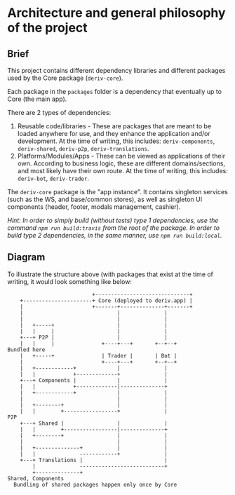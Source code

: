 # Architecture and general philosophy of the project

## Brief
This project contains different dependency libraries and different packages used by the Core package (`deriv-core`).

Each package in the `packages` folder is a dependency that eventually up to Core (the main app).

There are 2 types of dependencies:

1. Reusable code/libraries - These are packages that are meant to be loaded anywhere for use, and they enhance the application and/or development. At the time of writing, this includes: `deriv-components`, `deriv-shared`, `deriv-p2p`, `deriv-translations`.
2. Platforms/Modules/Apps - These can be viewed as applications of their own. According to business logic, these are different domains/sections, and most likely have their own route. At the time of writing, this includes: `deriv-bot`, `deriv-trader`.

The `deriv-core` package is the "app instance". It contains singleton services (such as the WS, and base/common stores), as well as singleton UI components (header, footer, modals management, cashier).

_Hint: In order to simply build (without tests) type 1 dependencies, use the command `npm run build:travis` from the root of the package. In order to build type 2 dependencies, in the same manner, use `npm run build:local`._ 

## Diagram
To illustrate the structure above (with packages that exist at the time of writing, it would look something like below:
                                                                                  
                               +------------------------------+                                                                                                                                          
        +----------------------+ Core (deployed to deriv.app) |                                                                                                                                          
        |                      +-------+--------------+-------+                                                                                                                                          
        |                              |              |                                                                                                                                                  
        |                              |              |                                                                                                                                                  
        |   +-----+                    |              |                                                                                                                                                  
        |   |     |                    |              |                                                                                                                                                  
        +---+ P2P |                    |              |                                                                                                                                                  
        |   |     |               +----+---+       +--+--+                                                               Bundled here                                                                    
        |   +-----+               | Trader |       | Bot |                                                                                                                                               
        |                         +----+---+       +--+--+                                                                                                                                               
        |   +------------+             |              |                                                                                                                                                  
        |   |            +-------------+              |                                                                                                                                                  
        +---+ Components |             |              |                                                                                                                                                  
        |   |            +-------------|--------------+                                                                                                                                                  
        |   +------------+             |              |                                                                                                                                                  
        |                              |              |                                                                                                                                                  
        |   +--------+                 |              |                                                                                                                                                  
        |   |        +-----------------+              |                                                                                                                                               P2P
        +---+ Shared |                 |              |                                                                                                                                                  
        |   |        +-----------------|--------------+                                                                                                                                                  
        |   +--------+                 |              |                                                                                                                                                  
        |                              |              |                                                                                                                                                  
        |   +--------------+           |              |                                                                                                                                                  
        |   |              ------------+              |                                                                                                                                                  
        +---+ Translations |                          |                                                                                                                                                  
            |              ---------------------------+                                                                                                                                                  
            +--------------+                                                                                                                                               Shared, Components            
      Bundling of shared packages happen only once by Core
